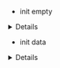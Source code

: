 - init empty

<details>

```js
git switch --orphan test3
mkdir test5
New-Item .gitignore
New-Item README.md
cd test5
ng new ang-crud --directory ./
git commit --allow-empty -m "Init crud app"
git push -u origin test5
// add bootstrap/b.icons/basic comp/routing

npm i bootstrap bootstrap-icons
ng g c views/home/welcome --skip-tests --inline-style --flat --dry-run
ng g c views/error-page/page-not-found --inline-style --flat --skip-tests --inline-template --dry-run
```

![Alt text](test5/src/readmeAssets/initWRouting.png)

</details>

- init data

<details>

```js
//add server
npm i angular-in-memory-web-api
// add service
ng g s services/products --skip-tests --dry-run
// add interface
ng g i models/products --dry-run
// add data
// add HTTP

```

</details>
